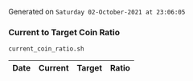 Generated on `Saturday 02-October-2021 at 23:06:05`

### Current to Target Coin Ratio
`current_coin_ratio.sh`

Date|Current|Target|Ratio
---|---|---|---
